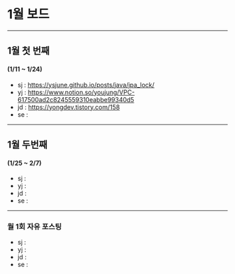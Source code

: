 # 1월 보드 

------

## 1월 첫  번째

#### (1/11 ~ 1/24)

- sj : https://ysjune.github.io/posts/java/jpa_lock/
- yj : https://www.notion.so/youjung/VPC-617500ad2c8245559310eabbe99340d5
- jd : https://yongdev.tistory.com/158
- se :



------

## 1월 두번째

#### (1/25 ~ 2/7)

- sj : 
- yj :
- jd : 
- se :

------

### 월 1회 자유 포스팅

- sj : 
- yj :
- jd : 
- se :
